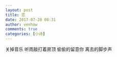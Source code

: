 ```yaml
---
layout: post
title: 恋
date: 2017-07-28 08:31
author: venhow
comments: true
categories: [小诗]
---
```

关掉音乐
听雨敲打着房顶
偷偷的留意你
离去的脚步声
